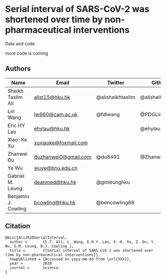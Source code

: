 # Serial interval of SARS-CoV-2 was shortened over time by non-pharmaceutical interventions

Data and code

more code is coming

## Authors

Name | Email | Twitter | Github
------------ | ------------- | ------------- | -------------
Sheikh Taslim Ali | alist15@hku.hk | @alisheikhtaslim | @alisheikhtaslim 
Lin Wang | lw660@cam.ac.uk | @fdlwang | @PDGLin
Eric HY Lau | ehylau@hku.hk |  |  @ehylau
Xiao-Ke Xu | xuxiaoke@foxmail.com |   |
Zhanwei Du | duzhanwei0@gmail.com | @du8491 | @ZhanweiDU 
Ye Wu | wuye@bnu.edu.cn |   |   
Gabriel M. Leung | deanmed@hku.hk | @gmleunghku |   
Benjamin J. Cowling | bcowling@hku.hk | @bencowling88  |   


## Citation

```{bibtex}
@misc{Ali2020SerialInterval,
  author =       {S.T. Ali, L. Wang, E.H.Y. Lau, X.-K. Xu, Z. Du, Y. Wu, G.M. Leung, B.J. Cowling },
  title =        {{Serial interval of SARS-CoV-2 was shortened over time by non-pharmaceutical interventions}},
  howpublished = {Accessed on yyyy-mm-dd from \url{XXX}},
  year =         2020
  journal =      Science
}
```


